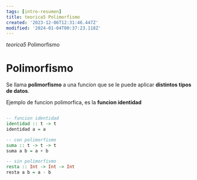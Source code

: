 ```yaml
---
tags: [intro-resumen]
title: teorica5 Polimorfismo
created: '2023-12-06T12:31:46.447Z'
modified: '2024-01-04T00:37:23.118Z'
---
```


_teorica5_ Polimorfismo

# Polimorfismo

Se llama **polimorfismo** a una funcion que se le puede aplicar __distintos tipos de datos__.

Ejemplo de funcion polimorfica, es la **funcion identidad**

```haskell 

-- funcion identidad
identidad :: t -> t
identidad a = a

-- con polimorfismo
suma :: t -> t -> t
suma a b = a + b

-- sin polimorfismo 
resta :: Int -> Int -> Int
resta a b = a - b
```
